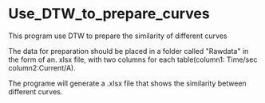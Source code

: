 # Use_DTW_to_prepare_curves
This program use DTW to prepare the similarity of different curves

The data for preparation should be placed in a folder called "Rawdata" in the form of an. xlsx file, with two columns for each table(column1: Time/sec	 column2:Current/A).

The programe will generate a .xlsx file that shows the similarity between different curves.

